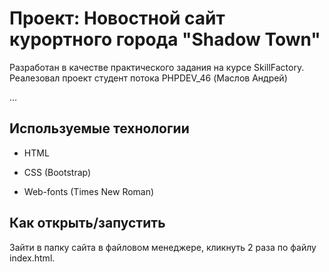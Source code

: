# Проект: Новостной сайт курортного города "Shadow Town"

Разработан в качестве практического задания на курсе SkillFactory. Реалезовал проект студент потока PHPDEV_46 (Маслов Андрей)

…

## Используемые технологии

* HTML

* CSS (Bootstrap)

* Web-fonts (Times New Roman)

## Как открыть/запустить

Зайти в папку сайта в файловом менеджере, кликнуть 2 раза по файлу index.html.